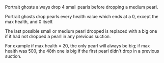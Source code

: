 Portrait ghosts always drop 4 small pearls before dropping a medium pearl.

Portrait ghosts drop pearls every health value which ends at a 0, except the max health, and 0 itself.

The last possible small or medium pearl dropped is replaced with a big one if it had not dropped a pearl in any previous suction.

For example if max health = 20, the only pearl will always be big; if max health was 500, the 48th one is big if the first pearl didn't drop in a previous suction.